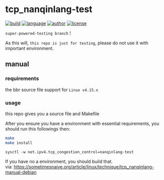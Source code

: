 # tcp_nanqinlang-test

[![build](https://github.com/nanqinlang/SVG/blob/master/build%20passing.svg)](https://github.com/nanqinlang/tcp_nanqinlang-test)
[![language](https://github.com/nanqinlang/SVG/blob/master/language-c-blue.svg)](https://github.com/nanqinlang/tcp_nanqinlang-test)
[![author](https://github.com/nanqinlang/SVG/blob/master/author-nanqinlang-lightgrey.svg)](https://github.com/nanqinlang/tcp_nanqinlang-test)
[![license](https://github.com/nanqinlang/SVG/blob/master/license-GPLv3-orange.svg)](https://github.com/nanqinlang/tcp_nanqinlang-test)

`super-powered-testing branch` !

As this will, `this repo is just for testing`, please do not use it with important environment.

## manual
### requirements
the bbr source file support for `Linux v4.15.x`

### usage
this repo gives you a source file and Makefile

After you ensure you have a environment with essential requirements, you should run this followings then:
```bash
make
make install
```

```
sysctl -w net.ipv4.tcp_congestion_control=nanqinlang-test
```

If you have no a environment, you should build that.  
via: https://sometimesnaive.org/article/linux/technique/tcp_nanqinlang-manual-debian
